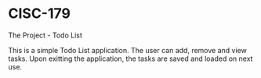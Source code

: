 # CISC-179
The Project - Todo List

This is a simple Todo List application. The user can add, remove and view tasks. Upon exitting the application, the tasks are saved and loaded on next use.
